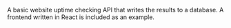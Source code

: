 A basic website uptime checking API that writes the results to a database. A frontend written in React is included as an example.